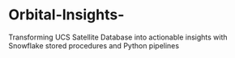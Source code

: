 # Orbital-Insights-
Transforming UCS Satellite Database into actionable insights with Snowflake stored procedures and Python pipelines
